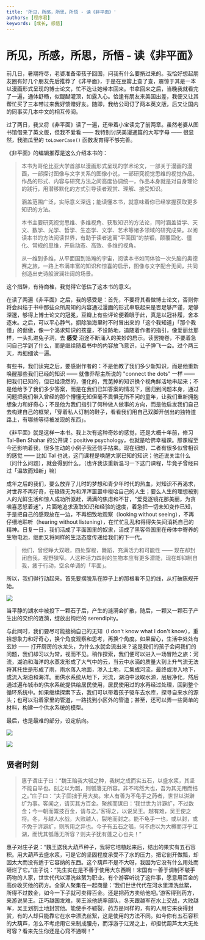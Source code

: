 ```yaml
---
title: '所见，所感，所思，所悟 - 读《非平面》'
authors: [程序君]
keywords: [成长, 感悟]
---
```


# 所见，所感，所思，所悟 - 读《非平面》

前几日，暑期将尽，老婆准备带孩子回国，问我有什么要捎过来的。我恰好想起朋友圈有好几个朋友先后推荐了《非平面》，于是在豆瓣上查了查，震惊于其是一本以漫画形式呈现的博士论文，忙不迭让她带本回来。书拿回来之后，当晚我就看完了一遍，通体舒畅，似醍醐灌顶，如露入心。恰逢有朋友来美国出差，我便又让其帮忙买了三本带过来我好馈赠好友。随即，我给公司订了两本英文版，后又让国内的同事买几本中文的相互传阅。

过了两日，我又将《非平面》读了一遍，还带着小宝读完了前两章。虽然老婆从图书馆借来了英文版，但我不爱看 —— 我特别讨厌美漫通篇的大写字母 —— 很显然，我脑瓜里的 `toLowerCase()` 函数发育得不够完善。

《非平面》的编辑推荐是这么介绍本书的：

> 本书为哥伦比亚大学首部以漫画形式呈现的学术论文，一部关于漫画的漫画，一部探讨图像与文字关系的图像小说，一部研究视觉思维的视觉作品。作品的形式、内容与研究方法之间高度协调统一，作品本身就是对自身理论的践行，用潜移默化的方式引导读者观赏、理解、接受知识。
>
> 涵盖范围广泛，实际意义深远；能读懂本书，就意味着你已经掌握获取更多知识的方法。
>
> 本书主要研究视觉思维、多维视角、获取知识的方法论，同时涵盖哲学、天文、数学、光学、哲学、生态学、文学、艺术等诸多领域的研究成果。以阅读本书的方法阅读世界，有助于读者逃离“平面国”的禁锢，颠覆固化、僵化、常规的思维，开启动态、高效、多维的视角。
>
> 从一维到多维，从平面国到浩瀚的宇宙，阅读本书如同体验一次头脑的奥德赛之旅，一路上布满丰富的知识和惊喜的启示，图像与文字配合无间，共同创造出史诗般波澜壮阔的场景。

这个措辞，有待商榷，我觉得它低估了这本书的意义。

在读了两遍《非平面》之后，我的感受是：首先，不要将其看做博士论文，否则你将会纠结于书中那些众所周知的内容通过漫画的形式串联起来是否足够严谨，足够深邃，够得上博士论文的冠冕，豆瓣上有些评论便着眼于此，真是以冠补履，舍本逐末。之后，可以平心静气，摒除脑海里时不时冒出来的「这个我知道」「那个我懂」的倨傲，像一个渴求知识的孩童，不设防地，追随着作者的指引，像爱丽丝那样，一头扎进兔子洞，去 __感受__ 沿途不断涌入的美妙的启示。读罢掩卷，不要着急问自己学到了什么，而是继续随着书中的内容放飞意识，让子弹飞一会。过个两三天，再细细读一遍。

有些书，我们读完之后，要感谢作者的：不是他教了我们多少新知识，而是他重新唤醒那些我们已经的知识 —— 就像乔帮主所说的 "connect the dots" 一样 —— 把我们已知的，但已经漠然的，僵化的，荒芜掉的知识换个视角鲜活地串起来；不是他给予了我们多少答案，而是在我们已知答案的情况下，回归到问题本身，通过问题把我们带入曾经的那个懵懂无知但毫不畏惧无所不问的童年，让我们重新拥抱想象力和好奇心；不是他为我们指引了何种做人做事的方向，而是他启发我们自己去构建自己的框架，「穿着私人订制的鞋子，看看我们用自己双脚开创出的独特道路上，有哪些等待被发现的东西」。

《非平面》就是这样一本书。我上次有这种奇妙的感觉，还是大概十年前，修习 Tal-Ben Shahar 的公开课：positive psychology，也就是哈佛幸福课。那课程至今还影响着我，很多生动的小例子我还信手拈来。现在细想，二者有很多似曾相识的感觉 —— 比如 Tal 也说，这门课程是唤醒大家已知的知识；他还说关注什么（问什么问题），就会得到什么。（也许我该重新温习一下这门课程，毕竟子曾经曰过「温故而知新」嘛）

成年之后的我们，要么放弃了儿时的梦想和青少年时代的热血，对知识不再渴求，对世界不再好奇，在碌碌无为和浑浑噩噩中梭哈自己的人生；要么人生的理想被别人的光鲜生活和惊人成功所驱赶，满满的焦虑和不甘，"爱竞逐镜花那美丽，为贪嗔喜恶怒着迷"，片面地追求汲取知识和经验的速度，着急把一切未知变作已知，于是把自己的感观放在一边，不再细致地观察（looking without seeing），不再仔细地聆听（hearing without listening），在忙忙乱乱和得得失失间消耗自己的精神。日复一日，我们活成了平面国里的奴隶，活成了黑客帝国里在母体中寄养的生物电池，继而又将同样的生活态度传递给我们的下一代。

> 他们，曾经睁大双眼，四处穿梭，舞蹈，充满活力和可能性 —— 现在却封闭自我，视野狭窄。人这种活力四射的生物本应有更多潜能，现在却抑制自我，疲于行动，空余单调的「平面」。

所以，我们得行动起来。首先要摆脱系在脖子上的那根看不见的线，从打破陈规开始。

![](assets/route.jpg)


当平静的湖水中被投下一颗石子后，产生的涟漪会扩散，随后，一颗又一颗石子产生出的交织的涟漪，绽放出徇烂的 serendipity。

与此同时，我们要尽可能接纳自己的无知（I don't know what I don't know），重拾想象力和好奇心，换个角度观察和思考，再换个角度。如果留心，生活中处处有玄妙 —— 打开厨房的水龙头，为什么水就会流出来？这是我们的孩子会问我们的问题，我们却习以为常，视而不见。稍作探索，我们便可以进入一场冒险之旅：河流，湖泊和海洋的水蒸发形成了大气中的云，当云中水滴的质量大到上升气流无法将其托住是形成了雨，雨水落入地面，渗入土地，汇集成河流，最终或渗入地下，或流入湖泊和海洋。而供水系统从地下，河流，湖泊中汲取水源，层层净化，然后通过遍布城市的供水系统提供给居民使用，居民使用过的水再经过处理，回到整个循环系统中。如果继续探索下去，我们可以带着孩子驱车去水库，探寻自来水的源头；也可以沿着家里的管道，一路找到小区外的管道；甚至，还可以弄一些简单的材料，构建一个供水系统的模型。

最后，也是最难的部分，设定航向。

![](assets/course1.jpg)

![](assets/start_course.jpg)

## 贤者时刻

> 惠子谓庄子曰：“魏王贻我大瓠之种，我树之成而实五石，以盛水浆，其坚不能自举也。剖之以为瓢，则瓠落无所容。非不呺然大也，吾为其无用而掊之。”庄子曰：“夫子固拙于用大矣。宋人有善为不龟手之药者，世世以洴澼纩为事。客闻之，请买其方百金。聚族而谋曰：‘我世世为洴澼纩，不过数金；今一朝而鬻技百金，请与之。’客得之，以说吴王。越有难，吴王使之将。冬，与越人水战，大败越人，裂地而封之。能不龟手一也，或以封，或不免于洴澼纩，则所用之异也。今子有五石之瓠，何不虑以为大樽而浮乎江湖，而忧其瓠落无所容？则夫子犹有蓬之心也夫！”

惠子对庄子说：“魏王送我大葫芦种子，我将它培植起来后，结出的果实有五石容积。用大葫芦去盛水浆，可是它的坚固程度承受不了水的压力。把它剖开做瓢，却因太大而没有适于它容纳的东西。这个葫芦不是不大呀，我因为它没有什么用处而砸烂了它。”庄子说：“先生实在是不善于使用大东西啊！宋国有一善于调制不皲手药物的人家，世世代代以漂洗丝絮为职业。有个游客听说了这件事，愿意用百金的高价收买他的药方。全家人聚集在一起商量：‘我们世世代代在河水里漂洗丝絮，所得不过数金，如今一下子就可卖得百金。还是把药方卖给他吧。’游客得到药方，来游说吴王。正巧越国发难，吴王派他统率部队，冬天跟越军在水上交战，大败越军，吴王划割土地封赏他。能使手不皲裂，药方是同样的，有的人用它来获得封赏，有的人却只能靠它在水中漂洗丝絮，这是使用的方法不同。如今你有五石容积的大葫芦，怎么不考虑用它来制成腰舟，而浮游于江湖之上，却担忧葫芦太大无处可容？看来先生你还是心窍不通啊！”
